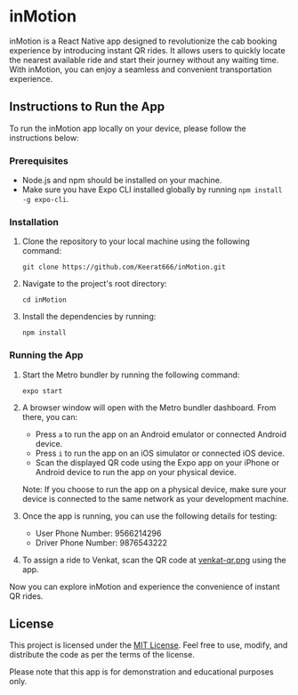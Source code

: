 # inMotion

inMotion is a React Native app designed to revolutionize the cab booking experience by introducing instant QR rides. It allows users to quickly locate the nearest available ride and start their journey without any waiting time. With inMotion, you can enjoy a seamless and convenient transportation experience.

## Instructions to Run the App

To run the inMotion app locally on your device, please follow the instructions below:

### Prerequisites

- Node.js and npm should be installed on your machine.
- Make sure you have Expo CLI installed globally by running `npm install -g expo-cli`.

### Installation

1. Clone the repository to your local machine using the following command:
   ```
   git clone https://github.com/Keerat666/inMotion.git
   ```

2. Navigate to the project's root directory:
   ```
   cd inMotion
   ```

3. Install the dependencies by running:
   ```
   npm install
   ```

### Running the App

1. Start the Metro bundler by running the following command:
   ```
   expo start
   ```

2. A browser window will open with the Metro bundler dashboard. From there, you can:
   - Press `a` to run the app on an Android emulator or connected Android device.
   - Press `i` to run the app on an iOS simulator or connected iOS device.
   - Scan the displayed QR code using the Expo app on your iPhone or Android device to run the app on your physical device.

   Note: If you choose to run the app on a physical device, make sure your device is connected to the same network as your development machine.

3. Once the app is running, you can use the following details for testing:

   - User Phone Number: 9566214296
   - Driver Phone Number: 9876543222

4. To assign a ride to Venkat, scan the QR code at [venkat-qr.png](https://github.com/Keerat666/inMotion/blob/main/src/assets/qr/venkat-qr.png) using the app.

Now you can explore inMotion and experience the convenience of instant QR rides.

## License

This project is licensed under the [MIT License](https://opensource.org/licenses/MIT). Feel free to use, modify, and distribute the code as per the terms of the license.

Please note that this app is for demonstration and educational purposes only.
